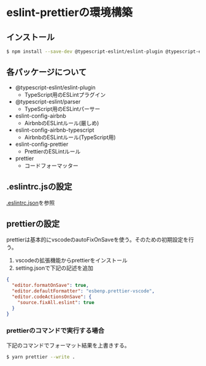 # eslint-prettierの環境構築

## インストール

```sh
$ npm install --save-dev @typescript-eslint/eslint-plugin @typescript-eslint/parser eslint-config-airbnb eslint-config-airbnb-typescript eslint-config-prettier prettier
```

## 各パッケージについて

- @typescript-eslint/eslint-plugin
  - TypeScript用のESLintプラグイン
- @typescript-eslint/parser
  - TypeScript用のESLintパーサー
- eslint-config-airbnb
  - AirbnbのESLintルール(厳しめ)
- eslint-config-airbnb-typescript
  - AirbnbのESLintルール(TypeScript用)
- eslint-config-prettier
  - PrettierのESLintルール
- prettier
  - コードフォーマッター

## .eslintrc.jsの設定

[.eslintrc.json](https://github.com/u-Hoshi/ui-library-1/blob/main/.eslintrc.json)を参照

## prettierの設定

prettierは基本的にvscodeのautoFixOnSaveを使う。そのための初期設定を行う。

1. vscodeの拡張機能からprettierをインストール
2. setting.jsonで下記の記述を追加

```json
{
  "editor.formatOnSave": true,
  "editor.defaultFormatter": "esbenp.prettier-vscode",
  "editor.codeActionsOnSave": {
    "source.fixAll.eslint": true
  }
}
```

### prettierのコマンドで実行する場合

下記のコマンドでフォーマット結果を上書きする。

```sh
$ yarn prettier --write .
```
